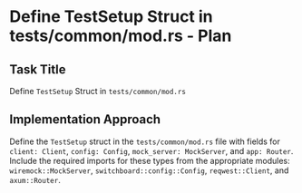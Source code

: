 # Define TestSetup Struct in tests/common/mod.rs - Plan

## Task Title
Define `TestSetup` Struct in `tests/common/mod.rs`

## Implementation Approach
Define the `TestSetup` struct in the `tests/common/mod.rs` file with fields for `client: Client`, `config: Config`, `mock_server: MockServer`, and `app: Router`. Include the required imports for these types from the appropriate modules: `wiremock::MockServer`, `switchboard::config::Config`, `reqwest::Client`, and `axum::Router`.